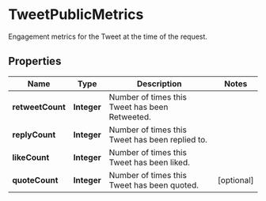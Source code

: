 

# TweetPublicMetrics

Engagement metrics for the Tweet at the time of the request.

## Properties

Name | Type | Description | Notes
------------ | ------------- | ------------- | -------------
**retweetCount** | **Integer** | Number of times this Tweet has been Retweeted. | 
**replyCount** | **Integer** | Number of times this Tweet has been replied to. | 
**likeCount** | **Integer** | Number of times this Tweet has been liked. | 
**quoteCount** | **Integer** | Number of times this Tweet has been quoted. |  [optional]



